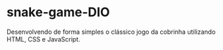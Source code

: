 # snake-game-DIO
 Desenvolvendo de forma simples o clássico jogo da cobrinha utilizando HTML, CSS e JavaScript.
